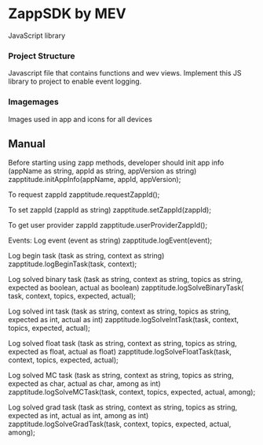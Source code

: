 # ZappSDK by MEV
JavaScript library

### Project Structure
Javascript file that contains functions and wev views.
Implement this JS library to project to enable event logging. 
### Imagemages
Images used in app and icons for all devices

## Manual
Before starting using zapp methods, developer should init app info (appName as string, appId as string, appVersion as string)
zapptitude.initAppInfo(appName, appId, appVersion);


To request zappId 
zapptitude.requestZappId();

To set zappId (zappId as string)
zapptitude.setZappId(zappId);


To get user provider zappId
zapptitude.userProviderZappId();

Events:
Log event (event as string)
zapptitude.logEvent(event);

Log begin task (task as string, context as string)
zapptitude.logBeginTask(task, context);

Log solved binary task (task as string, context as string, topics as string, expected as boolean, actual as boolean)
zapptitude.logSolveBinaryTask( task, context, topics, expected, actual);

Log solved int task (task as string, context as string, topics as string, expected as int, actual as int)
zapptitude.logSolveIntTask(task, context, topics, expected, actual);

Log solved float task (task as string, context as string, topics as string, expected as float, actual as float)
zapptitude.logSolveFloatTask(task, context, topics, expected, actual);


Log solved MC task (task as string, context as string, topics as string, expected as char, actual as char, among as int)
zapptitude.logSolveMCTask(task, context, topics, expected, actual, among);

Log solved grad task (task as string, context as string, topics as string, expected as int, actual as int, among as int)
zapptitude.logSolveGradTask(task, context, topics, expected, actual, among);